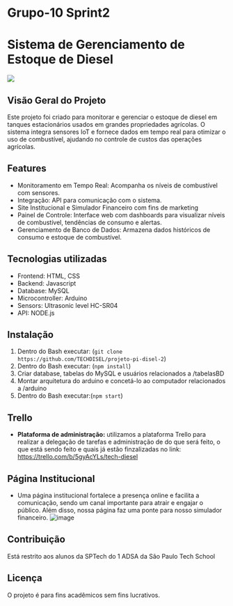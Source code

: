 # Grupo-10 Sprint2
# Sistema de Gerenciamento de Estoque de Diesel
<img src="https://blog.broto.com.br/wp-content/uploads/2022/01/maquinas-usadas-na-agricultura.jpeg">

## Visão Geral do Projeto

Este projeto foi criado para monitorar e gerenciar o estoque de diesel em tanques estacionários usados em grandes propriedades agrícolas. O sistema integra sensores IoT e fornece dados em tempo real para otimizar o uso de combustível, ajudando no controle de custos das operações agrícolas.

## Features
- Monitoramento em Tempo Real: Acompanha os níveis de combustível com sensores.
- Integração: API para comunicação com o sistema.
- Site Institucional e Simulador Financeiro com fins de marketing
- Painel de Controle: Interface web com dashboards para visualizar níveis de combustível, tendências de consumo e alertas.
- Gerenciamento de Banco de Dados: Armazena dados históricos de consumo e estoque de combustível.

## Tecnologias utilizadas

- Frontend: HTML, CSS
- Backend: Javascript
- Database: MySQL
- Microcontroller: Arduino
- Sensors: Ultrasonic level HC-SR04
- API: NODE.js

## Instalação

1. Dentro do Bash executar: (`git clone https://github.com/TECHDISEL/projeto-pi-disel-2`)
2. Dentro do Bash executar: (`npm install`)
3. Criar database, tabelas do MySQL e usuários relacionados a /tabelasBD
4. Montar arquitetura do arduino e concetá-lo ao computador relacionados a /arduino
5. Dentro do Bash executar:(`npm start`)

## Trello
- **Plataforma de administração:** utilizamos a plataforma Trello para realizar a delegação de tarefas e administração de do que será feito, o que está sendo feito e quais já estão finzalizadas no link: https://trello.com/b/5gyAcYLs/tech-diesel

## Página Institucional
- Uma página institucional fortalece a presença online e facilita a comunicação, sendo um canal importante para atrair e engajar o público. Além disso, nossa página faz uma ponte para nosso simulador financeiro.
![image](https://github.com/user-attachments/assets/8ee1b6e4-2513-4ae3-ae0a-8d5fbedacacb)

## Contribuição
Está restrito aos alunos da SPTech do 1 ADSA da São Paulo Tech School

## Licença 
O projeto é para fins acadêmicos sem fins lucrativos.
